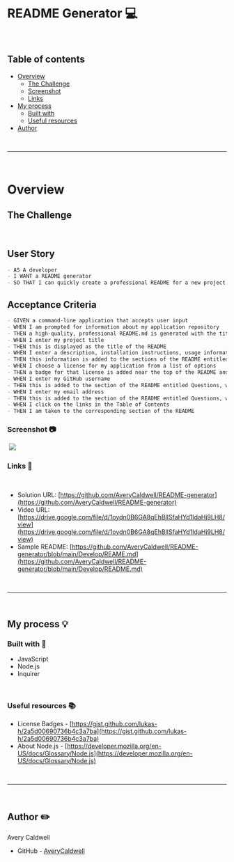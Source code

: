 # README Generator 💻 

<br>

## Table of contents
- [Overview](#overview)
  - [The Challenge](#the-challenge)
  - [Screenshot](#screenshot)
  - [Links](#links)
- [My process](#my-process)
  - [Built with](#built-with)
  - [Useful resources](#useful-resources)
- [Author](#author)

<br>
<hr>
<br>

# Overview

## **The Challenge**

​
## User Story

```md
- AS A developer
- I WANT a README generator
- SO THAT I can quickly create a professional README for a new project
```

## Acceptance Criteria

```md
- GIVEN a command-line application that accepts user input
- WHEN I am prompted for information about my application repository
- THEN a high-quality, professional README.md is generated with the title of my project and sections entitled Description, Table of Contents, Installation, Usage, License, Contributing, Tests, and Questions
- WHEN I enter my project title
- THEN this is displayed as the title of the README
- WHEN I enter a description, installation instructions, usage information, contribution guidelines, and test instructions
- THEN this information is added to the sections of the README entitled Description, Installation, Usage, Contributing, and Tests
- WHEN I choose a license for my application from a list of options
- THEN a badge for that license is added near the top of the README and a notice is added to the section of the README entitled License that explains which license the application is covered under
- WHEN I enter my GitHub username
- THEN this is added to the section of the README entitled Questions, with a link to my GitHub profile
- WHEN I enter my email address
- THEN this is added to the section of the README entitled Questions, with instructions on how to reach me with additional questions
- WHEN I click on the links in the Table of Contents
- THEN I am taken to the corresponding section of the README
```

### Screenshot 📷
​
![](./readme-assets/solution.png)
​
​
### Links 🔎
​
- Solution URL: [https://github.com/AveryCaldwell/README-generator](https://github.com/AveryCaldwell/README-generator)
- Video URL: [https://drive.google.com/file/d/1oydn0B6GA8qEhBllSfaHYd1IdaHj9LH8/view](https://drive.google.com/file/d/1oydn0B6GA8qEhBllSfaHYd1IdaHj9LH8/view)
- Sample README: [https://github.com/AveryCaldwell/README-generator/blob/main/Develop/REAME.md](https://github.com/AveryCaldwell/README-generator/blob/main/Develop/README.md)
<br>
<hr>
<br>


## My process 💡

### Built with 🔨

- JavaScript
- Node.js
- Inquirer

<br>

### Useful resources 📚

- License Badges - [https://gist.github.com/lukas-h/2a5d00690736b4c3a7ba](https://gist.github.com/lukas-h/2a5d00690736b4c3a7ba)  
- About Node.js - [https://developer.mozilla.org/en-US/docs/Glossary/Node.js](https://developer.mozilla.org/en-US/docs/Glossary/Node.js) 
​

<br>
<hr>
<br>

## Author ✏️
  Avery Caldwell
- GitHub - [AveryCaldwell](https://github.com/AveryCaldwell)